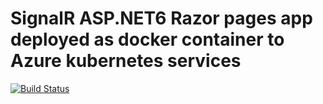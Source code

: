 # SignalR ASP.NET6 Razor pages app deployed as docker container to Azure kubernetes services 
[![Build Status](https://dev.azure.com/petolu/SignalRToAKS/_apis/build/status/PetoLuc.SignalR?branchName=master)](https://dev.azure.com/petolu/SignalRToAKS/_build/latest?definitionId=24&branchName=master)
